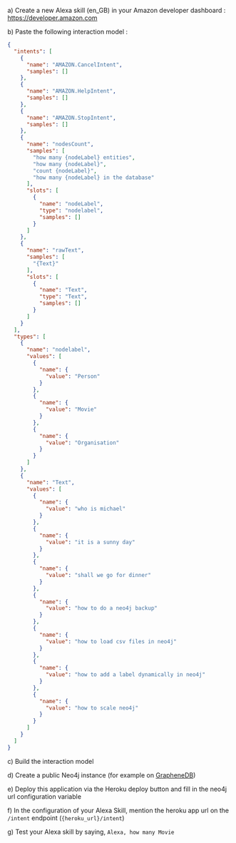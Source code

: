 a) Create a new Alexa skill (en_GB) in your Amazon developer dashboard : https://developer.amazon.com

b) Paste the following interaction model :

```json
{
  "intents": [
    {
      "name": "AMAZON.CancelIntent",
      "samples": []
    },
    {
      "name": "AMAZON.HelpIntent",
      "samples": []
    },
    {
      "name": "AMAZON.StopIntent",
      "samples": []
    },
    {
      "name": "nodesCount",
      "samples": [
        "how many {nodeLabel} entities",
        "how many {nodeLabel}",
        "count {nodeLabel}",
        "how many {nodeLabel} in the database"
      ],
      "slots": [
        {
          "name": "nodeLabel",
          "type": "nodelabel",
          "samples": []
        }
      ]
    },
    {
      "name": "rawText",
      "samples": [
        "{Text}"
      ],
      "slots": [
        {
          "name": "Text",
          "type": "Text",
          "samples": []
        }
      ]
    }
  ],
  "types": [
    {
      "name": "nodelabel",
      "values": [
        {
          "name": {
            "value": "Person"
          }
        },
        {
          "name": {
            "value": "Movie"
          }
        },
        {
          "name": {
            "value": "Organisation"
          }
        }
      ]
    },
    {
      "name": "Text",
      "values": [
        {
          "name": {
            "value": "who is michael"
          }
        },
        {
          "name": {
            "value": "it is a sunny day"
          }
        },
        {
          "name": {
            "value": "shall we go for dinner"
          }
        },
        {
          "name": {
            "value": "how to do a neo4j backup"
          }
        },
        {
          "name": {
            "value": "how to load csv files in neo4j"
          }
        },
        {
          "name": {
            "value": "how to add a label dynamically in neo4j"
          }
        },
        {
          "name": {
            "value": "how to scale neo4j"
          }
        }
      ]
    }
  ]
}
```

c) Build the interaction model

d) Create a public Neo4j instance (for example on [GrapheneDB](https://graphenedb.com))

e) Deploy this application via the Heroku deploy button and fill in the neo4j url configuration variable

f) In the configuration of your Alexa Skill, mention the heroku app url on the `/intent` endpoint (`{heroku_url}/intent`)

g) Test your Alexa skill by saying, `Alexa, how many Movie `

